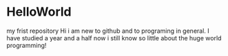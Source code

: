 # HelloWorld
my frist repository
Hi i am new to github and to programing in general. I have studied a year and a half now i still know so little about the huge world programming!
